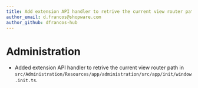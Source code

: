 ```yaml
---
title: Add extension API handler to retrive the current view router path
author_email: d.francos@shopware.com
author_github: dfrancos-hub
---
```

# Administration
- Added extension API handler to retrive the current view router path in `src/Administration/Resources/app/administration/src/app/init/window.init.ts`.
